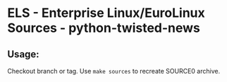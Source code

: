 # ELS - Enterprise Linux/EuroLinux Sources - python-twisted-news
 
## Usage:
  Checkout branch or tag. Use `make sources` to recreate  SOURCE0 archive.
